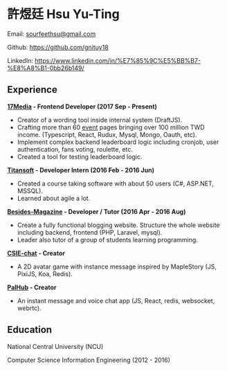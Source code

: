 # 許煜廷 Hsu Yu-Ting
Email: sourfeethsu@gmail.com

Github: https://github.com/gnituy18

LinkedIn: https://www.linkedin.com/in/%E7%85%9C%E5%BB%B7-%E8%A8%B1-0bb26b149/

## Experience

**[17Media](https://m17.asia/) - Frontend Developer (2017 Sep - Present)**
* Creator of a wording tool inside internal system (DraftJS). 
* Crafting more than 60 [event](https://event.17.media/1811-jp-christmas/) pages bringing over 100 million TWD income. (Typescript, React, Rudux, Mysql, Mongo, Oauth, etc).
* Implement complex backend leaderboard logic including cronjob, user authentication, fans voting, roulette, etc.
* Created a tool for testing leaderboard logic.

**[Titansoft](http://www.titansoft.com/tw/) - Developer Intern (2016 Feb - 2016 Jun)**
* Created a course taking software with about 50 users (C#, ASP.NET, MSSQL).
* Learned about agile a lot.

**[Besides-Magazine](https://github.com/BesidesMagazine) - Developer / Tutor (2016 Apr -  2016 Aug)**
  * Create a fully functional blogging website. Structure the whole website including backend, frontend (PHP, Laravel, mysql).
  * Leader also tutor of a group of students learning programming.

**[CSIE-chat](https://csie-chat-remake.herokuapp.com/) - Creator**
* A 2D avatar game with instance message inspired by MapleStory (JS, PixiJS, Koa, Redis).

**[PalHub](https://github.com/gnituy18/palhub) - Creator**
  * An instant message and voice chat app (JS, React, redis, websocket, webrtc).


## Education
National Central University (NCU)

Computer Science Information Engineering (2012 - 2016)
